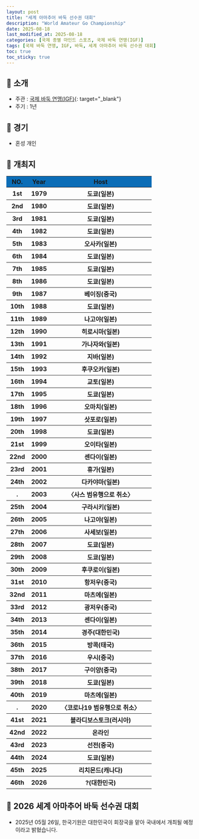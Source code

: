 ```yaml
---
layout: post
title: "세계 아마추어 바둑 선수권 대회"
description: "World Amateur Go Championship"
date: 2025-08-18
last_modified_at: 2025-08-18
categories: [국제 종별 마인드 스포츠, 국제 바둑 연맹(IGF)]
tags: [국제 바둑 연맹, IGF, 바둑, 세계 아마추어 바둑 선수권 대회]
toc: true
toc_sticky: true
---
```

## 📜 소개
* 주관 : [국제 바둑 연맹(IGF)](https://intergofed.org/){: target="_blank"}
* 주기 : 1년

## 📜 경기
* 혼성 개인

## 📜 개최지
<html>

<head>
    <meta charset="UTF-8">
</head>

<body>
    <table>
        <tr style="background: #0B6DB7;">
            <th style="width: 15%; font-weight: bold;">NO.</th>
            <th style="width: 15%; font-weight: bold;">Year</th>
            <th style="width: 70%; font-weight: bold;">Host</th>
        </tr>
        <tr>
            <th>1st</th>
            <th>1979</th>
            <th>도쿄(일본)</th>
        </tr>
        <tr>
            <th>2nd</th>
            <th>1980</th>
            <th>도쿄(일본)</th>
        </tr>
        <tr>
            <th>3rd</th>
            <th>1981</th>
            <th>도쿄(일본)</th>
        </tr>
        <tr>
            <th>4th</th>
            <th>1982</th>
            <th>도쿄(일본)</th>
        </tr>
        <tr>
            <th>5th</th>
            <th>1983</th>
            <th>오사카(일본)</th>
        </tr>
        <tr>
            <th>6th</th>
            <th>1984</th>
            <th>도쿄(일본)</th>
        </tr>
        <tr>
            <th>7th</th>
            <th>1985</th>
            <th>도쿄(일본)</th>
        </tr>
        <tr>
            <th>8th</th>
            <th>1986</th>
            <th>도쿄(일본)</th>
        </tr>
        <tr>
            <th>9th</th>
            <th>1987</th>
            <th>베이징(중국)</th>
        </tr>
        <tr>
            <th>10th</th>
            <th>1988</th>
            <th>도쿄(일본)</th>
        </tr>
        <tr>
            <th>11th</th>
            <th>1989</th>
            <th>나고야(일본)</th>
        </tr>
        <tr>
            <th>12th</th>
            <th>1990</th>
            <th>히로시마(일본)</th>
        </tr>
        <tr>
            <th>13th</th>
            <th>1991</th>
            <th>가나자와(일본)</th>
        </tr>
        <tr>
            <th>14th</th>
            <th>1992</th>
            <th>지바(일본)</th>
        </tr>
        <tr>
            <th>15th</th>
            <th>1993</th>
            <th>후쿠오카(일본)</th>
        </tr>
        <tr>
            <th>16th</th>
            <th>1994</th>
            <th>교토(일본)</th>
        </tr>
        <tr>
            <th>17th</th>
            <th>1995</th>
            <th>도쿄(일본)</th>
        </tr>
        <tr>
            <th>18th</th>
            <th>1996</th>
            <th>오마치(일본)</th>
        </tr>
        <tr>
            <th>19th</th>
            <th>1997</th>
            <th>삿포로(일본)</th>
        </tr>
        <tr>
            <th>20th</th>
            <th>1998</th>
            <th>도쿄(일본)</th>
        </tr>
        <tr>
            <th>21st</th>
            <th>1999</th>
            <th>오이타(일본)</th>
        </tr>
        <tr>
            <th>22nd</th>
            <th>2000</th>
            <th>센다이(일본)</th>
        </tr>
        <tr>
            <th>23rd</th>
            <th>2001</th>
            <th>휴가(일본)</th>
        </tr>
        <tr>
            <th>24th</th>
            <th>2002</th>
            <th>다카야마(일본)</th>
        </tr>
        <tr>
            <th>.</th>
            <th>2003</th>
            <th>〈사스 범유행으로 취소〉</th>
        </tr>
        <tr>
            <th>25th</th>
            <th>2004</th>
            <th>구라시키(일본)</th>
        </tr>
        <tr>
            <th>26th</th>
            <th>2005</th>
            <th>나고야(일본)</th>
        </tr>
        <tr>
            <th>27th</th>
            <th>2006</th>
            <th>사세보(일본)</th>
        </tr>
        <tr>
            <th>28th</th>
            <th>2007</th>
            <th>도쿄(일본)</th>
        </tr>
        <tr>
            <th>29th</th>
            <th>2008</th>
            <th>도쿄(일본)</th>
        </tr>
        <tr>
            <th>30th</th>
            <th>2009</th>
            <th>후쿠로이(일본)</th>
        </tr>
        <tr>
            <th>31st</th>
            <th>2010</th>
            <th>항저우(중국)</th>
        </tr>
        <tr>
            <th>32nd</th>
            <th>2011</th>
            <th>마츠에(일본)</th>
        </tr>
        <tr>
            <th>33rd</th>
            <th>2012</th>
            <th>광저우(중국)</th>
        </tr>
        <tr>
            <th>34th</th>
            <th>2013</th>
            <th>센다이(일본)</th>
        </tr>
        <tr>
            <th><span class="korea-host">35th</span></th>
            <th><span class="korea-host">2014</span></th>
            <th><span class="korea-host">경주(대한민국)</span></th>
        </tr>
        <tr>
            <th>36th</th>
            <th>2015</th>
            <th>방콕(태국)</th>
        </tr>
        <tr>
            <th>37th</th>
            <th>2016</th>
            <th>우시(중국)</th>
        </tr>
        <tr>
            <th>38th</th>
            <th>2017</th>
            <th>구이양(중국)</th>
        </tr>
        <tr>
            <th>39th</th>
            <th>2018</th>
            <th>도쿄(일본)</th>
        </tr>
        <tr>
            <th>40th</th>
            <th>2019</th>
            <th>마츠에(일본)</th>
        </tr>
        <tr>
            <th>.</th>
            <th>2020</th>
            <th>〈코로나19 범유행으로 취소〉</th>
        </tr>
        <tr>
            <th>41st</th>
            <th>2021</th>
            <th>블라디보스토크(러시아)</th>
        </tr>
        <tr>
            <th>42nd</th>
            <th>2022</th>
            <th>온라인</th>
        </tr>
        <tr>
            <th>43rd</th>
            <th>2023</th>
            <th>선전(중국)</th>
        </tr>
        <tr>
            <th>44th</th>
            <th>2024</th>
            <th>도쿄(일본)</th>
        </tr>
        <tr>
            <th>45th</th>
            <th>2025</th>
            <th>리치몬드(캐나다)</th>
        </tr>
        <tr>
            <th><span class="korea-host">46th</span></th>
            <th><span class="korea-host">2026</span></th>
            <th><span class="korea-host">?(대한민국)</span></th>
        </tr>
    </table>
</body>

</html>

## 📜 2026 세계 아마추어 바둑 선수권 대회
* 2025년 05월 26일, 한국기원은 <span class="korea-host">대한민국</span>이 회장국을 맡아 국내에서 개최될 예정이라고 밝혔습니다.
